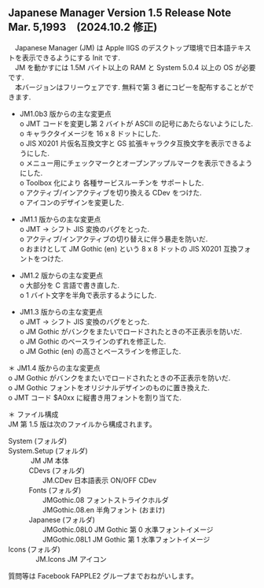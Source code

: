 ## Japanese Manager Version 1.5 Release Note  Mar. 5,1993　(2024.10.2 修正)
　Japanese Manager (JM) は Apple IIGS のデスクトップ環境で日本語テキストを表示できるようにする Init です.  
　JM を動かすには 1.5M バイト以上の RAM と System 5.0.4 以上の OS が必要です.  
　本バージョンはフリーウェアです.  無料で第 3 者にコピーを配布することができます.

* JM1.0b3 版からの主な変更点  
  o JMT コードを変更し第 2 バイトが ASCII の記号にあたらないようにした.  
  o キャラクタイメージを 16 x 8 ドットにした.  
  o JIS X0201 片仮名互換文字と GS 拡張キャラクタ互換文字を表示できるようにした.  
  o メニュー用にチェックマークとオープンアップルマークを表示できるようにした.  
  o Toolbox 化により 各種サービスルーチンを サポートした.  
  o アクティブ/インアクティブを切り換える CDev をつけた.  
  o アイコンのデザインを変更した.  
  
* JM1.1 版からの主な変更点  
  o JMT -> シフト JIS 変換のバグをとった.  
  o アクティブ/インアクティブの切り替えに伴う暴走を防いだ.  
  o おまけとして JM Gothic (en) という 8 x 8 ドットの JIS X0201 互換フォントをつけた.  
  
* JM1.2 版からの主な変更点  
  o 大部分を C 言語で書き直した.  
  o 1 バイト文字を半角で表示するようにした.  
  
* JM1.3 版からの主な変更点  
  o JMT -> シフト JIS 変換のバグをとった.  
  o JM Gothic がバンクをまたいでロードされたときの不正表示を防いだ.  
  o JM Gothic のベースラインのずれを修正した.  
  o JM Gothic (en) の高さとベースラインを修正した.  
  
＊ JM1.4 版からの主な変更点  
  o JM Gothic がバンクをまたいでロードされたときの不正表示を防いだ.  
  o JM Gothic フォントをオリジナルデザインのものに置き換えた.  
  o JMT コード $A0xx に縦書き用フォントを割り当てた.  
  
＊ ファイル構成  
  JM 第 1.5 版は次のファイルから構成されます。  
  
  System (フォルダ)  
      System.Setup (フォルダ)  
　　　    JM                   JM 本体  
　　　CDevs (フォルダ)  
　　　　　JM.CDev              日本語表示 ON/OFF CDev  
　　　Fonts (フォルダ)  
　　　　　JMGothic.08          フォントストライクホルダ  
　　　　　JMGothic.08.en       半角フォント (おまけ)  
　　　Japanese (フォルダ)  
　　　　　JMGothic.08L0        JM Gothic 第 0 水準フォントイメージ  
　　　　　JMGothic.08L1        JM Gothic 第 1 水準フォントイメージ  
  Icons (フォルダ)  
  　　　　JM.Icons             JM アイコン  

  質問等は Facebook FAPPLE2 グループまでおねがいします。
